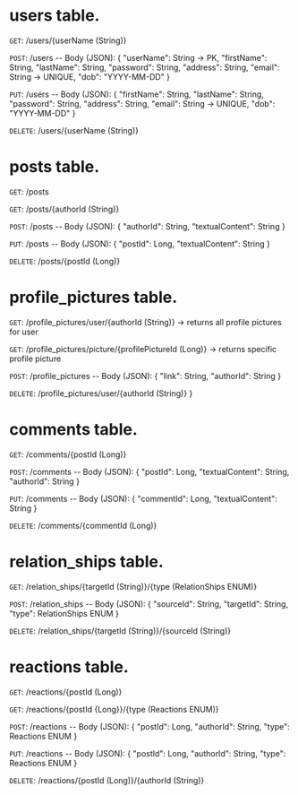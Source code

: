 # users table.

`GET`: /users/{userName (String)}

`POST`: /users -- Body (JSON): {
        "userName": String -> PK,
        "firstName": String,
        "lastName": String,
        "password": String,
        "address": String,
        "email": String -> UNIQUE,
        "dob": "YYYY-MM-DD"
}

`PUT`: /users -- Body (JSON): {
        "firstName": String,
        "lastName": String,
        "password": String,
        "address": String,
        "email": String -> UNIQUE,
        "dob": "YYYY-MM-DD"
}

`DELETE`: /users/{userName (String)}


# posts table.

`GET`: /posts

`GET`: /posts/{authorId (String)}

`POST`: /posts -- Body (JSON): {
        "authorId": String,
        "textualContent": String
}

`PUT`: /posts -- Body (JSON):  {
        "postId": Long,
        "textualContent": String
}

`DELETE`: /posts/{postId (Long)}


# profile_pictures table.

`GET`: /profile_pictures/user/{authorId (String)} -> returns all profile pictures for user

`GET`: /profile_pictures/picture/{profilePictureId (Long)} -> returns specific profile picture

`POST`: /profile_pictures -- Body (JSON): {
        "link": String,
        "authorId": String
}

`DELETE`: /profile_pictures/user/{authorId (String)}
}

# comments table.

`GET`: /comments/{postId (Long)}

`POST`: /comments -- Body (JSON): {
        "postId": Long,
        "textualContent": String,
        "authorId": String
}

`PUT`: /comments -- Body (JSON): {
        "commentId": Long,
        "textualContent": String
}

`DELETE`: /comments/{commentId (Long)}


# relation_ships table.

`GET`: /relation_ships/{targetId (String)}/{type (RelationShips ENUM)}

`POST`: /relation_ships -- Body (JSON): {
        "sourceId": String,
        "targetId": String,
        "type": RelationShips ENUM
}

`DELETE`: /relation_ships/{targetId (String)}/{sourceId (String)}


# reactions table.

`GET`: /reactions/{postId (Long)}

`GET`: /reactions/{postId {Long}}/{type (Reactions ENUM)}

`POST`: /reactions -- Body (JSON): {
        "postId": Long,
        "authorId": String,
        "type": Reactions ENUM
}

`PUT`: /reactions -- Body (JSON): {
        "postId": Long,
        "authorId": String,
        "type": Reactions ENUM
}

`DELETE`: /reactions/{postId (Long)}/{authorId (String)}